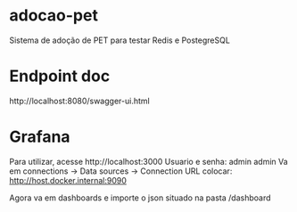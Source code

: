 # adocao-pet
Sistema de adoção de PET para testar Redis e PostegreSQL

# Endpoint doc
http://localhost:8080/swagger-ui.html

# Grafana
Para utilizar, acesse http://localhost:3000
Usuario e senha: admin admin
Va em connections -> Data sources -> Connection URL colocar: http://host.docker.internal:9090

Agora va em dashboards e importe o json situado na pasta /dashboard